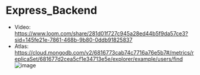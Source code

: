 # Express_Backend
* Video: https://www.loom.com/share/281d01f727c945a28ed44b5f9da57ce3?sid=145fe21e-7861-468b-9b80-0ddb91825837
* Atlas: https://cloud.mongodb.com/v2/6816773cab74c7716a76e5b7#/metrics/replicaSet/681677d2cea5cf1e34713e5e/explorer/example/users/find
![image](https://github.com/user-attachments/assets/d10476c9-1d4e-4664-b796-59fe9abbbcdb)


